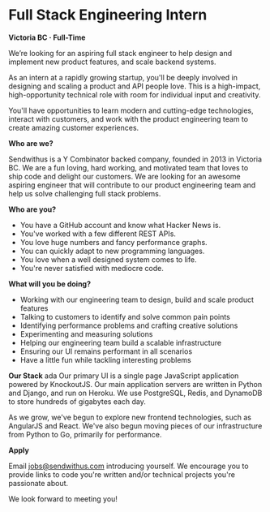 Full Stack Engineering Intern
===


__Victoria BC &middot; Full-Time__

We’re looking for an aspiring full stack engineer to help design and implement new product features, and scale backend systems.

As an intern at a rapidly growing startup, you'll be deeply involved in designing and scaling a product and API people love. This is a high-impact, high-opportunity technical role with room for individual input and creativity.

You'll have opportunities to learn modern and cutting-edge technologies, interact with customers, and work with the product engineering team to create amazing customer experiences.

<!-- more -->


__Who are we?__

Sendwithus is a Y Combinator backed company, founded in 2013 in Victoria BC. We are a fun loving, hard working, and motivated team that loves to ship code and delight our customers. We are looking for an awesome aspiring engineer that will contribute to our product engineering team and help us solve challenging full stack problems.


__Who are you?__

* You have a GitHub account and know what Hacker News is.
* You've worked with a few different REST APIs.
* You love huge numbers and fancy performance graphs.
* You can quickly adapt to new programming languages.
* You love when a well designed system comes to life.
* You're never satisfied with mediocre code.


__What will you be doing?__

* Working with our engineering team to design, build and scale product features
* Talking to customers to identify and solve common pain points
* Identifying performance problems and crafting creative solutions
* Experimenting and measuring solutions
* Helping our engineering team build a scalable infrastructure
* Ensuring our UI remains performant in all scenarios
* Have a little fun while tackling interesting problems


__Our Stack__
ada
Our primary UI is a single page JavaScript application powered by KnockoutJS. Our main application servers are written in Python and Django, and run on Heroku. We use PostgreSQL, Redis, and DynamoDB to store hundreds of gigabytes each day.

As we grow, we've begun to explore new frontend technologies, such as AngularJS and React. We've also begun moving pieces of our infrastructure from Python to Go, primarily for performance.

__Apply__

Email [jobs@sendwithus.com](mailto:jobs@sendwithus.com) introducing yourself. We encourage you to provide links to code you're written and/or technical projects you're passionate about.

We look forward to meeting you!
